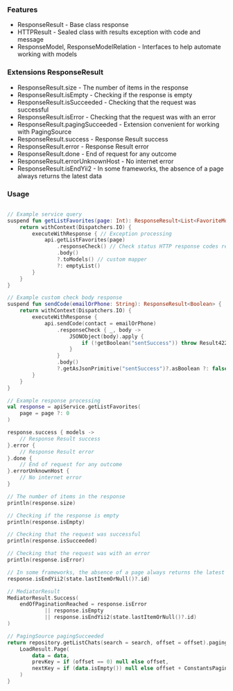 ### Features

* ResponseResult - Base class response
* HTTPResult - Sealed class with results exception with code and message
* ResponseModel, ResponseModelRelation - Interfaces to help automate working with models

### Extensions ResponseResult

* ResponseResult.size - The number of items in the response
* ResponseResult.isEmpty - Checking if the response is empty
* ResponseResult.isSucceeded - Checking that the request was successful
* ResponseResult.isError - Checking that the request was with an error
* ResponseResult.pagingSucceeded - Extension convenient for working with PagingSource
* ResponseResult.success - Response Result success
* ResponseResult.error - Response Result error
* ResponseResult.done - End of request for any outcome
* ResponseResult.errorUnknownHost - No internet error
* ResponseResult.isEndYii2 - In some frameworks, the absence of a page always returns the latest data

### Usage

```kotlin

// Example service query
suspend fun getListFavorites(page: Int): ResponseResult<List<FavoriteModel>> {
    return withContext(Dispatchers.IO) {
        executeWithResponse { // Exception processing
            api.getListFavorites(page)
                .responseCheck() // Check status HTTP response codes retrofit2
                .body()
                ?.toModels() // custom mapper
                ?: emptyList()
        }
    }
}

// Example custom check body response
suspend fun sendCode(emailOrPhone: String): ResponseResult<Boolean> {
    return withContext(Dispatchers.IO) {
        executeWithResponse {
            api.sendCode(contact = emailOrPhone)
                .responseCheck { _, body ->
                    JSONObject(body).apply {
                        if (!getBoolean("sentSuccess")) throw Result422(getString("errorMsg"))
                    }
                }
                .body()
                ?.getAsJsonPrimitive("sentSuccess")?.asBoolean ?: false
        }
    }
}

// Example response processing
val response = apiService.getListFavorites(
    page = page ?: 0
)

response.success { models ->
    // Response Result success
}.error {
    // Response Result error
}.done {
    // End of request for any outcome
}.errorUnknownHost {
    // No internet error
}

// The number of items in the response
println(response.size)

// Checking if the response is empty
println(response.isEmpty)

// Checking that the request was successful
println(response.isSucceeded)

// Checking that the request was with an error
println(response.isError)

// In some frameworks, the absence of a page always returns the latest data
response.isEndYii2(state.lastItemOrNull()?.id)

// MediatorResult
MediatorResult.Success(
    endOfPaginationReached = response.isError
            || response.isEmpty
            || response.isEndYii2(state.lastItemOrNull()?.id)
)

// PagingSource pagingSucceeded
return repository.getListChats(search = search, offset = offset).pagingSucceeded { data ->
    LoadResult.Page(
        data = data,
        prevKey = if (offset == 0) null else offset,
        nextKey = if (data.isEmpty()) null else offset + ConstantsPaging.PAGE_LIMIT
    )
}
```